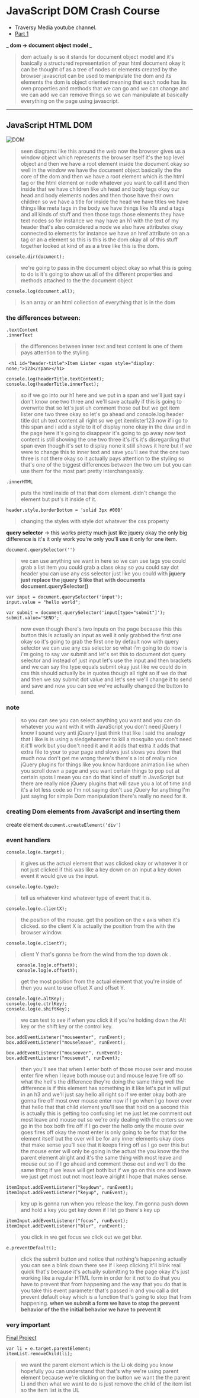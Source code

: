 # JavaScript DOM Crash Course

- Traversy Media youtube channel.
- [Part 1](https://www.youtube.com/watch?v=0ik6X4DJKCc&list=PLillGF-RfqbbnEGy3ROiLWk7JMCuSyQtX&index=3)

**_ dom -> document object model _**

> dom actually is so it stands for document object model
> and it's basically a structured representation
> of your html document okay it can be thought of
> as a tree of nodes or elements created by the
> browser javascript can be used to manipulate
> the dom and its elements the dom is object
> oriented meaning that each node has its own
> properties and methods that we can go and we
> can change and we can add we can remove things
> so we can manipulate at basically everything on
> the page using javascript.

---

## JavaScript HTML DOM

![DOM](https://www.w3schools.com/js/pic_htmltree.gif)

<!-- ![dom](./pic_htmltree.gif) // another way to add image the the readme file -->

> seen diagrams like this around the web now the browser gives us a window object which represents the browser itself it's the top level object and then we have a root element inside the document okay so well in the window we have the document object basically the the core of the dom and then we have a root element which is the html tag or the html element or node whatever you want to call it and then inside that we have children like uh head and body tags okay our head and body elements nodes and then those have their own children so we have a title for inside the head we have titles we have things like meta tags in the body we have things like h1s and a tags and all kinds of stuff and then those tags those elements they have text nodes so for instance we may have an h1 with the text of my header that's also considered a node we also have attributes okay connected to elements for instance we have an href attribute on an a tag or an a element so this is this is the dom okay all of this stuff together looked at kind of as a a tree like this is the dom.

`console.dir(document);`

> we're going to pass in the document object okay so what this is going to do is it's going to show us all of the different properties and methods attached to the the document object

`console.log(document.all);`

> is an array or an html collection of everything that is in the dom

### the differences between:

```
.textContent
.innerText

```

> the differences between inner text and text content is one of them pays attention to the styling

```
 <h1 id="header-title">Item Lister <span style="display: none;">123</span></h1>

console.log(headerTitle.textContent);
console.log(headerTitle.innerText);

```

> so if we go into our h1 here and we put in a span and we'll just say i don't know one two three and we'll save actually if this is going to overwrite that so let's just uh comment those out but we get item lister one two three okay so let's go ahead and console.log header title dot uh text content all right so we get itemlister123 now if i go to this span and i add a style to it of display none okay in the daw and in the page here it's going to disappear it's going to go away now text content is still showing the one two three it's it's it's disregarding that span even though it's set to display none it still shows it here but if we were to change this to inner text and save you'll see that the one two three is not there okay so it actually pays attention to the styling so that's one of the biggest differences between the two um but you can use them for the most part pretty interchangeably.

`.innerHTML`

> puts the html inside of that that dom element. didn't change the element but put's it inside of it.

`header.style.borderBottom = 'solid 3px #000'`

> changing the styles with style dot whatever the css property

**query selector** -> this works pretty much just like jquery okay the only big difference is it's it only work you're only you'll use it only for one item.

`document.querySelector('')`

> we can use anything we want in here so we can use tags you could grab a list item you could grab a class okay so you could say dot header you can use any css selector just like you could with **jquery just replace the jquery $ like that with documents document.querySelector()**

```
var input = document.querySelector('input');
input.value = "hello world";

var submit = document.querySelector('input[type="submit"]');
submit.value='SEND';

```

> now even though there's two inputs on the page because this this button this is actually an input as well it only grabbed the first one okay so it's going to grab the first one by default now with query selector we can use any css selector so what i'm going to do now is i'm going to say var submit and let's set this to document dot query selector and instead of just input let's use the input and then brackets and we can say the type equals submit okay just like we could do in css this should actually be in quotes though all right so if we do that and then we say submit dot value and let's see we'll change it to send and save and now you can see we've actually changed the button to send.

### note

> so you can see you can select anything you want and you can do whatever you want with it with JavaScript you don't need jQuery I know I sound very anti jQuery I just think that like I said the analogy that I like is is using a sledgehammer to kill a mosquito you don't need it it'll work but you don't need it and it adds that extra it adds that extra file to your to your page and slows just slows you down that much now don't get me wrong there's there's a lot of really nice jQuery plugins for things like you know hardcore animation like when you scroll down a page and you want certain things to pop out at certain spots I mean you can do that kind of stuff in JavaScript but there are really nice jQuery plugins that will save you a lot of time and it's a lot less code so I'm not saying don't use jQuery for anything I'm just saying for simple Dom manipulation there's really no need for it.

### creating Dom elements from JavaScript and inserting them

create element
`document.createElement('div')`

### event handlers

`console.log(e.target);`

> it gives us the actual element that was clicked okay or whatever it or not just clicked if this was like a key down on an input a key down event it would give us the input.

`console.log(e.type);`

> tell us whatever kind whatever type of event that it is.

`console.log(e.clientX);`

> the position of the mouse. get the position on the x axis when it's clicked. so the client X is actually the position from the with the browser window.

`console.log(e.clientY);`

> client Y that's gonna be from the wind from the top down ok .

```
    console.log(e.offsetX);
    console.log(e.offsetY);
```

> get the most position from the actual element that you're inside of then you want to use offset X and offset Y.

```
console.log(e.altKey);
console.log(e.ctrlKey);
console.log(e.shiftKey);
```
> we can test to see if when you click it if you're holding down the Alt key or the shift key or the control key.

```
box.addEventListener("mouseenter", runEvent);
box.addEventListener("mouseleave", runEvent);

box.addEventListener("mouseover", runEvent);
box.addEventListener("mouseout", runEvent);

```
> then you'll see that when I enter both of those mouse over and mouse enter fire when I leave both mouse out and mouse leave fire off so what the hell's the difference they're doing the same thing well the difference is if this element has something in it like let's put in will put in an h3 and we'll just say hello all right so if we enter okay both are gonna fire off most over mouse enter now if I go when I go hover over that hello that that child element you'll see that hold on a second this is actually this is getting too confusing let me just let me comment out most leave and mouse out so we're only dealing with the enters so we go in the box both fire off if I go over the hello only the mouse over goes fires off okay the most enter is only going to be for that for the element itself but the over will be for any inner elements okay does that make sense you'll see that it keeps firing off as I go over this but the mouse enter will only be going in the actual the you know the the parent element alright and it's the same thing with most leave and mouse out so if I go ahead and comment those out and we'll do the same thing if we leave will get both but if we go on this one and leave we just get most out not most leave alright I hope that makes sense.

```
itemInput.addEventListener("keydown", runEvent);
itemInput.addEventListener("keyup", runEvent);

```

> key up is gonna run when you release the key. I'm gonna push down and hold a key you get key down if I let go there's key up 

```
itemInput.addEventListener("focus", runEvent);
itemInput.addEventListener("blur", runEvent);

```
> you click in we get focus we click out we get blur. 

`e.preventDefault();`
> click the submit button and notice that nothing's happening actually you can see a blink down there see if I keep clicking it'll blink real quick that's because it's actually submitting to the page okay it's just working like a regular HTML form in order for it not to do that you have to prevent that from happening and the way that you do that is you take this event parameter that's passed in and you call a dot prevent default okay which is a function that's going to stop that from happening. **when we submit a form we have to stop the prevent behavior of the the initial behavior we have to prevent it**

### very important 

[Final Project](https://www.youtube.com/watch?v=i37KVt_IcXw&list=PLillGF-RfqbbnEGy3ROiLWk7JMCuSyQtX&index=6)

``` 
var li = e.target.parentElement;
itemList.removeChild(li);
```

> we want the parent element which is the Li ok doing you know hopefully you can understand that that's why we're using parent element because we're clicking on the button we want the the parent Li and then what we want to do is just remove the child of the item list so the item list is the UL 